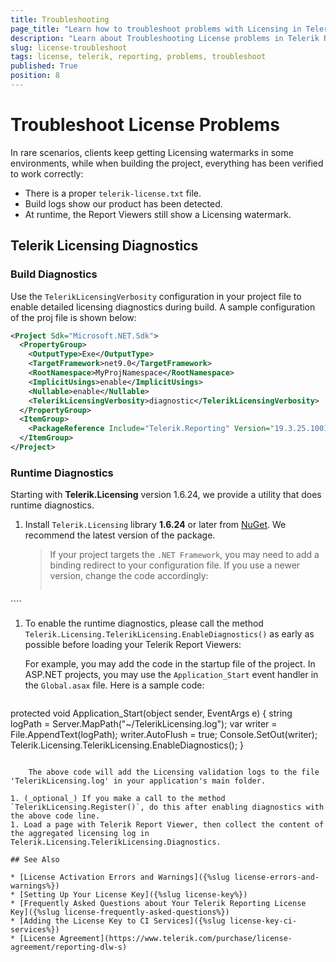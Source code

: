```yaml
---
title: Troubleshooting
page_title: "Learn how to troubleshoot problems with Licensing in Telerik Reporting."
description: "Learn about Troubleshooting License problems in Telerik Reporting after the 2025 Q1 (19.0.25.211) release."
slug: license-troubleshoot
tags: license, telerik, reporting, problems, troubleshoot
published: True
position: 8
---
```


# Troubleshoot License Problems

In rare scenarios, clients keep getting Licensing watermarks in some environments, while when building the project, everything has been verified to work correctly:

 - There is a proper `telerik-license.txt` file.
 - Build logs show our product has been detected.
 - At runtime, the Report Viewers still show a Licensing watermark.

## Telerik Licensing Diagnostics

### Build Diagnostics

Use the `TelerikLicensingVerbosity` configuration in your project file to enable detailed licensing diagnostics during build. A sample configuration of the proj file is shown below:

````XML
<Project Sdk="Microsoft.NET.Sdk">
  <PropertyGroup>
    <OutputType>Exe</OutputType>
    <TargetFramework>net9.0</TargetFramework>
    <RootNamespace>MyProjNamespace</RootNamespace>
    <ImplicitUsings>enable</ImplicitUsings>
    <Nullable>enable</Nullable>
    <TelerikLicensingVerbosity>diagnostic</TelerikLicensingVerbosity>
  </PropertyGroup>
  <ItemGroup>
    <PackageReference Include="Telerik.Reporting" Version="19.3.25.1001" />
  </ItemGroup>
</Project>
````
			
### Runtime Diagnostics

Starting with __Telerik.Licensing__ version 1.6.24, we provide a utility that does runtime diagnostics.

1. Install `Telerik.Licensing` library __1.6.24__ or later from [NuGet](https://www.nuget.org/packages/Telerik.Licensing). We recommend the latest version of the package.

	>If your project targets the `.NET Framework`, you may need to add a binding redirect to your configuration file. If you use a newer version, change the code accordingly:
	>
	>````XML
<dependentAssembly>
	<assemblyIdentity name="Telerik.Licensing.Runtime" publicKeyToken="98bb5b04e55c09ef" culture="neutral"/>
	<bindingRedirect oldVersion="0.0.0.0-1.6.24.0" newVersion="1.6.24.0"/>
</dependentAssembly>
````


1. To enable the runtime diagnostics, please call the method `Telerik.Licensing.TelerikLicensing.EnableDiagnostics()` as early as possible before loading your Telerik Report Viewers:

	For example, you may add the code in the startup file of the project. In ASP.NET projects, you may use the `Application_Start` event handler in the `Global.asax` file. Here is a sample code:

	````CSharp
protected void Application_Start(object sender, EventArgs e)
	{
	    string logPath = Server.MapPath("~/TelerikLicensing.log");
	    var writer = File.AppendText(logPath);
	    writer.AutoFlush = true;
	    Console.SetOut(writer);
	    Telerik.Licensing.TelerikLicensing.EnableDiagnostics();
	}
````

	The above code will add the Licensing validation logs to the file 'TelerikLicensing.log' in your application's main folder.

1. (_optional_) If you make a call to the method `TelerikLicensing.Register()`, do this after enabling diagnostics with the above code line.
1. Load a page with Telerik Report Viewer, then collect the content of the aggregated licensing log in Telerik.Licensing.TelerikLicensing.Diagnostics.

## See Also

* [License Activation Errors and Warnings]({%slug license-errors-and-warnings%})
* [Setting Up Your License Key]({%slug license-key%})
* [Frequently Asked Questions about Your Telerik Reporting License Key]({%slug license-frequently-asked-questions%})
* [Adding the License Key to CI Services]({%slug license-key-ci-services%})
* [License Agreement](https://www.telerik.com/purchase/license-agreement/reporting-dlw-s)
